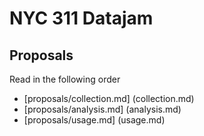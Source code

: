 # NYC 311 Datajam

## Proposals

Read in the following order

- [proposals/collection.md] (collection.md)
- [proposals/analysis.md] (analysis.md)
- [proposals/usage.md] (usage.md)
